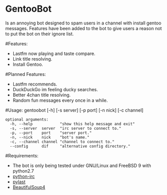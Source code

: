 GentooBot
=========
Is an annoying bot designed to spam users in a channel with
install gentoo messages. Features have been added to the bot to give
users a reason not to put the bot on their ignore list.

#Features:
* Lastfm now playing and taste compare.
* Link title resolving.
* Install Gentoo.

#Planned Features:
* Lastfm recommends.
* DuckDuckGo im feeling ducky searches.
* Better 4chan title resolving.
* Random fun messages every once in a while.

#Usage:
	gentoobot [-h] [-s server] [-p port] [-n nick] [-c channel]
	
	optional arguments:
	  -h, --help			"show this help message and exit"
	  -s, --server	server	"irc server to connect to."
	  -p, --port	port	"server port."
	  -n, --nick	nick	"bot's name."
	  -c, --channel	channel	"channel to connect to."
	  --config		dif		"alternative config directory."

#Requirements:
* The bot is only being tested under GNU/Linux and FreeBSD 9 with python2.7
* [python-irc](https://pypi.python.org/pypi/irc)
* [pylast](https://pypi.python.org/pypi/pylast)
* [BeautifulSoup4](http://www.crummy.com/software/BeautifulSoup)
